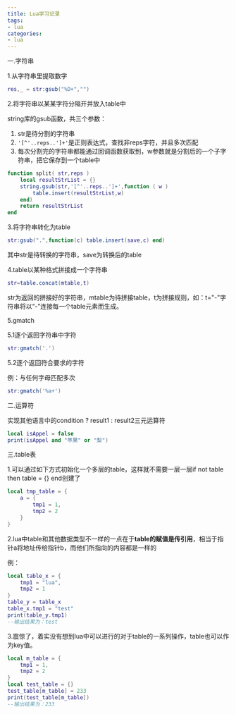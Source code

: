 ```yaml
---
title: Lua学习记录
tags:
- lua
categories:
- lua
---
```

一.字符串

1.从字符串里提取数字

```lua
res,_ = str:gsub("%D+","")
```
<!--more-->
2.将字符串以某某字符分隔开并放入table中

string库的gsub函数，共三个参数： 
1. str是待分割的字符串 
2. `'[^'..reps..']+'`是正则表达式，查找非reps字符，并且多次匹配 
3. 每次分割完的字符串都能通过回调函数获取到，w参数就是分割后的一个子字符串，把它保存到一个table中

```lua
function split( str,reps )
    local resultStrList = {}
    string.gsub(str,'[^'..reps..']+',function ( w )
        table.insert(resultStrList,w)
    end)
    return resultStrList
end
```

3.将字符串转化为table

```lua
str:gsub(".",function(c) table.insert(save,c) end)
```

其中str是待转换的字符串，save为转换后的table

4.table以某种格式拼接成一个字符串

```lua
str=table.concat(mtable,t)
```

str为返回的拼接好的字符串，mtable为待拼接table，t为拼接规则，如：t="-"字符串将以“-”连接每一个table元素而生成。

5.gmatch

5.1逐个返回字符串中字符

```lua
str:gmatch('.')
```

5.2逐个返回符合要求的字符

例：与任何字母匹配多次

```lua
str:gmatch('%a+')
```

二.运算符

实现其他语言中的condition ? result1 : result2三元运算符

```lua
local isAppel = false
print(isAppel and "苹果" or "梨")
```

三.table表

1.可以通过如下方式初始化一个多层的table，这样就不需要一层一层if not table  then table = {} end创建了 

```lua
local tmp_table = {
	a = {
		tmp1 = 1,
        tmp2 = 2
	}
}
```

2.lua中table和其他数据类型不一样的一点在于**table的赋值是传引用**，相当于指针a将地址传给指针b，而他们所指向的内容都是一样的

例：

```lua
local table_x = {
	tmp1 = "lua",
	tmp2 = 1
}
table_y = table_x
table_x.tmp1 = "test"
print(table_y.tmp1)
--输出结果为：test
```

3.震惊了，着实没有想到lua中可以进行的对于table的一系列操作，table也可以作为key值。

```lua
local m_table = {
    tmp1 = 1,
    tmp2 = 2
}
local test_table = {}
test_table[m_table] = 233
print(test_table[m_table])
--输出结果为：233
```

